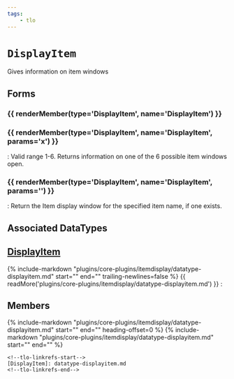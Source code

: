 ```yaml
---
tags:
    - tlo
---
```

# `DisplayItem`

<!--tlo-desc-start-->
Gives information on item windows
<!--tlo-desc-end-->
## Forms
<!--tlo-forms-start-->
### {{ renderMember(type='DisplayItem', name='DisplayItem') }}

### {{ renderMember(type='DisplayItem', name='DisplayItem', params='x') }}
:   Valid range 1-6. Returns information on one of the 6 possible item windows open.

### {{ renderMember(type='DisplayItem', name='DisplayItem', params='<itemname>') }}
:   Return the Item display window for the specified item name, if one exists.
<!--tlo-forms-end-->

## Associated DataTypes

## [DisplayItem](datatype-displayitem.md)
{%
  include-markdown "plugins/core-plugins/itemdisplay/datatype-displayitem.md"
  start="<!--dt-desc-start-->"
  end="<!--dt-desc-end-->"
  trailing-newlines=false
%} {{ readMore('plugins/core-plugins/itemdisplay/datatype-displayitem.md') }}
:    <h2>Members</h2>
    {%
    include-markdown "plugins/core-plugins/itemdisplay/datatype-displayitem.md"
    start="<!--dt-members-start-->"
    end="<!--dt-members-end-->"
    heading-offset=0
    %}
    {%
    include-markdown "plugins/core-plugins/itemdisplay/datatype-displayitem.md"
    start="<!--dt-linkrefs-start-->"
    end="<!--dt-linkrefs-end-->"
    %}

    <!--tlo-linkrefs-start-->
    [DisplayItem]: datatype-displayitem.md
    <!--tlo-linkrefs-end-->
